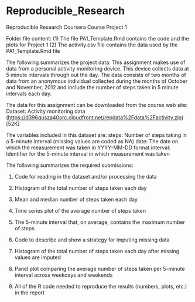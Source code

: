 # Reproducible_Research
Reproducible Research Coursera Course Project 1

Folder file content:
(1) The file PA1_Template.Rmd contains the code and the plots for Project 1
(2) The activity.csv file contains the data used by the PA1_Template.Rmd file

The following summarizes the project data:
This assignment makes use of data from a personal activity monitoring device. This device collects data at 5 minute intervals through out the day. The data consists of two months of data from an anonymous individual collected during the months of October and November, 2012 and include the number of steps taken in 5 minute intervals each day.

The data for this assignment can be downloaded from the course web site:
Dataset: Activity monitoring data (https://d396qusza40orc.cloudfront.net/repdata%2Fdata%2Factivity.zip) [52K]

The variables included in this dataset are:
steps: Number of steps taking in a 5-minute interval (missing values are coded as NA)
date: The date on which the measurement was taken in YYYY-MM-DD format
interval: Identifier for the 5-minute interval in which measurement was taken

The following summarizes the required submissions:

1. Code for reading in the dataset and/or processing the data

2. Histogram of the total number of steps taken each day

3. Mean and median number of steps taken each day

4. Time series plot of the average number of steps taken
 
5. The 5-minute interval that, on average, contains the maximum number of steps

6. Code to describe and show a strategy for imputing missing data
 
7. Histogram of the total number of steps taken each day after missing values are imputed
 
8. Panel plot comparing the average number of steps taken per 5-minute interval across weekdays and weekends
 
9. All of the R code needed to reproduce the results (numbers, plots, etc.) in the report
